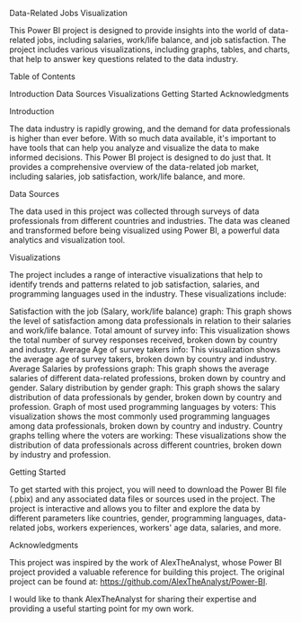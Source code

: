Data-Related Jobs Visualization

This Power BI project is designed to provide insights into the world of data-related jobs, including salaries, work/life balance, and job satisfaction. The project includes various visualizations, including graphs, tables, and charts, that help to answer key questions related to the data industry.

Table of Contents

Introduction
Data Sources
Visualizations
Getting Started
Acknowledgments

Introduction

The data industry is rapidly growing, and the demand for data professionals is higher than ever before. With so much data available, it's important to have tools that can help you analyze and visualize the data to make informed decisions. This Power BI project is designed to do just that. It provides a comprehensive overview of the data-related job market, including salaries, job satisfaction, work/life balance, and more.

Data Sources

The data used in this project was collected through surveys of data professionals from different countries and industries. The data was cleaned and transformed before being visualized using Power BI, a powerful data analytics and visualization tool.

Visualizations

The project includes a range of interactive visualizations that help to identify trends and patterns related to job satisfaction, salaries, and programming languages used in the industry. These visualizations include:

Satisfaction with the job (Salary, work/life balance) graph: This graph shows the level of satisfaction among data professionals in relation to their salaries and work/life balance.
Total amount of survey info: This visualization shows the total number of survey responses received, broken down by country and industry.
Average Age of survey takers info: This visualization shows the average age of survey takers, broken down by country and industry.
Average Salaries by professions graph: This graph shows the average salaries of different data-related professions, broken down by country and gender.
Salary distribution by gender graph: This graph shows the salary distribution of data professionals by gender, broken down by country and profession.
Graph of most used programming languages by voters: This visualization shows the most commonly used programming languages among data professionals, broken down by country and industry.
Country graphs telling where the voters are working: These visualizations show the distribution of data professionals across different countries, broken down by industry and profession.

Getting Started

To get started with this project, you will need to download the Power BI file (.pbix) and any associated data files or sources used in the project. The project is interactive and allows you to filter and explore the data by different parameters like countries, gender, programming languages, data-related jobs, workers experiences, workers' age data, salaries, and more.

Acknowledgments

This project was inspired by the work of AlexTheAnalyst, whose Power BI project provided a valuable reference for building this project. The original project can be found at: https://github.com/AlexTheAnalyst/Power-BI.

I would like to thank AlexTheAnalyst for sharing their expertise and providing a useful starting point for my own work.

